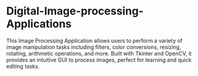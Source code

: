 # Digital-Image-processing-Applications
This Image Processing Application allows users to perform a variety of image manipulation tasks including filters, color conversions, resizing, rotating, arithmetic operations, and more. Built with Tkinter and OpenCV, it provides an intuitive GUI to process images, perfect for learning and quick editing tasks.
